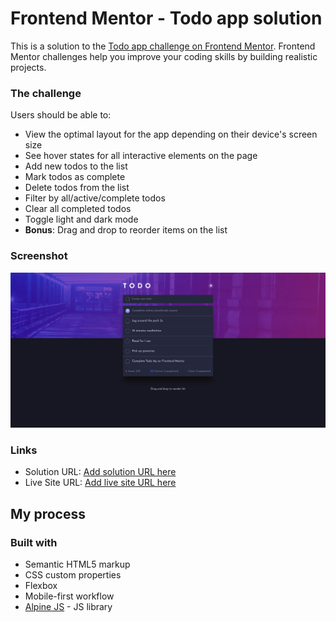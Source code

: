 # Frontend Mentor - Todo app solution

This is a solution to the [Todo app challenge on Frontend Mentor](https://www.frontendmentor.io/challenges/todo-app-Su1_KokOW). Frontend Mentor challenges help you improve your coding skills by building realistic projects.

### The challenge

Users should be able to:

- View the optimal layout for the app depending on their device's screen size
- See hover states for all interactive elements on the page
- Add new todos to the list
- Mark todos as complete
- Delete todos from the list
- Filter by all/active/complete todos
- Clear all completed todos
- Toggle light and dark mode
- **Bonus**: Drag and drop to reorder items on the list

### Screenshot

![](./Screenshot.png)

### Links

- Solution URL: [Add solution URL here](https://github.com/LucianEmanuel/Todo-app-built-with-Alpine-JS)
- Live Site URL: [Add live site URL here](https://lucianemanuel.github.io/Todo-app-built-with-Alpine-JS/)

## My process

### Built with

- Semantic HTML5 markup
- CSS custom properties
- Flexbox
- Mobile-first workflow
- [Alpine JS](https://alpinejs.dev/) - JS library
